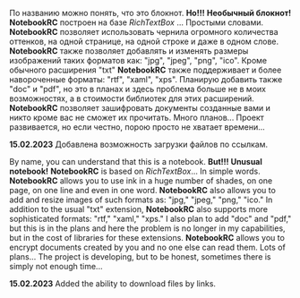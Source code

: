 По названию можно понять, что это блокнот. 
**Но!!!** **Необычный блокнот!**
**NotebookRC** построен на базе *RichTextBox* ... 
Простыми словами. **NotebookRC** позволяет использовать чернила огромного количества оттенков, на одной странице, на одной строке и даже в одном слове.
**NotebookRC** также позволяет добавлять и изменять размеры изображений таких форматов как: "jpg", "jpeg", "png", "ico".
Кроме обычного расширения "txt" **NotebookRC** также поддерживает и более навороченные форматы: "rtf", "xaml", "xps". Планирую добавить также "doc" и "pdf", но это в планах и здесь проблема больше не в моих возможностях, а в стоимости библиотек для этих расширений.
**NotebookRC** позволяет зашифровать документы созданные вами и никто кроме вас не сможет их прочитать. 
Много планов...
Проект развивается, но если честно, порою просто не хватает времени...

**15.02.2023** Добавлена возможность загрузки файлов по ссылкам.



By name, you can understand that this is a notebook. **But!!! Unusual notebook!**
**NotebookRC** is based on *RichTextBox*...
In simple words. **NotebookRC** allows you to use ink in a huge number of shades, on one page, on one line and even in one word.
**NotebookRC** also allows you to add and resize images of such formats as: "jpg," "jpeg," "png," "ico."
In addition to the usual "txt" extension, **NotebookRC** also supports more sophisticated formats: "rtf," "xaml," "xps." I also plan to add "doc" and "pdf," but this is in the plans and here the problem is no longer in my capabilities, but in the cost of libraries for these extensions.
**NotebookRC** allows you to encrypt documents created by you and no one else can read them.
Lots of plans...
The project is developing, but to be honest, sometimes there is simply not enough time...


**15.02.2023** Added the ability to download files by links.